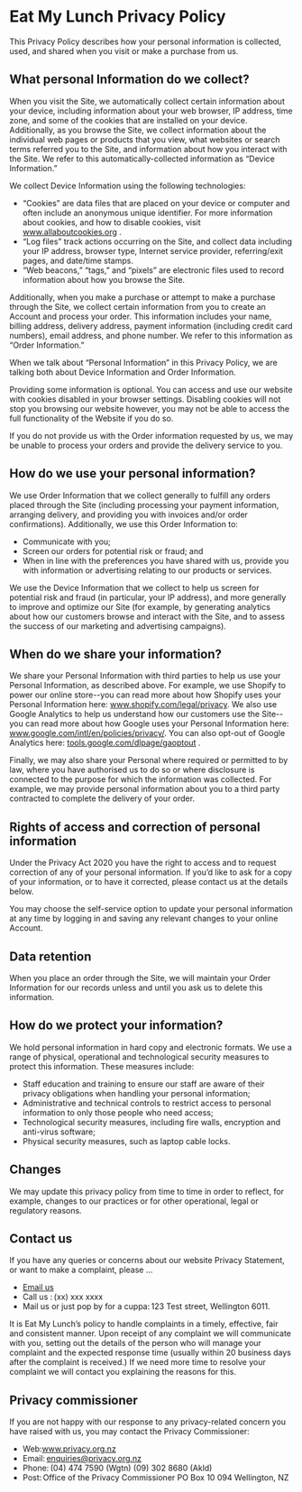 
<h1>Eat My Lunch Privacy Policy </h1> 

  
  

  

<p>This Privacy Policy describes how your personal information is collected, used, and shared when you visit or make a purchase from us. </p>  

  

  

  

<h2> What personal Information do we collect? </h2> 

  

<p>When you visit the Site, we automatically collect certain information about your device, including information about your web browser, IP address, time zone, and some of the cookies that are installed on your device. Additionally, as you browse the Site, we collect information about the individual web pages or products that you view, what websites or search terms referred you to the Site, and information about how you interact with the Site. We refer to this automatically-collected information as “Device Information.”  

  

<p>We collect Device Information using the following technologies:</p>  

<ul> 

<li>“Cookies” are data files that are placed on your device or computer and often include an anonymous unique identifier. For more information about cookies, and how to disable cookies, visit <a href="http://www.allaboutcookies.org">www.allaboutcookies.org</a> .</li>  

  

<li>“Log files” track actions occurring on the Site, and collect data including your IP address, browser type, Internet service provider, referring/exit pages, and date/time stamps.</li>  

  

<li>“Web beacons,” “tags,” and “pixels” are electronic files used to record information about how you browse the Site. </li> 

</ul> 

<p>Additionally, when you make a purchase or attempt to make a purchase through the Site, we collect certain information from you to create an Account and process your order. This information includes your name, billing address, delivery address, payment information (including credit card numbers), email address, and phone number.  We refer to this information as “Order Information.”  

  

When we talk about “Personal Information” in this Privacy Policy, we are talking both about Device Information and Order Information.  </p> 

  

<p>Providing some information is optional. You can access and use our website with cookies disabled in your browser settings. Disabling cookies will not stop you browsing our website however, you may not be able to access the full functionality of the Website if you do so.  </P> 

  

<p>If you do not provide us with the Order information requested by us, we may be unable to process your orders and provide the delivery service to you. </p> 

  

  

  

<h2> How do we use your personal information? </h2> 

  

<p> We use Order Information that we collect generally to fulfill any orders placed through the Site (including processing your payment information, arranging delivery, and providing you with invoices and/or order confirmations).  Additionally, we use this Order Information to:  

<ul> 

<li>Communicate with you; </li> 

<li>Screen our orders for potential risk or fraud; and </li> 

<li>When in line with the preferences you have shared with us, provide you with information or advertising relating to our products or services. </li> 

</ul> 

<p>We use the Device Information that we collect to help us screen for potential risk and fraud (in particular, your IP address), and more generally to improve and optimize our Site (for example, by generating analytics about how our customers browse and interact with the Site, and to assess the success of our marketing and advertising campaigns). </p>  

  

  

  

<h2>When do we share your information? </h2> 

  

<p>We share your Personal Information with third parties to help us use your Personal Information, as described above.  For example, we use Shopify to power our online store--you can read more about how Shopify uses your Personal Information here:  <a href="https://www.shopify.com/legal/privacy">www.shopify.com/legal/privacy</a>.  We also use Google Analytics to help us understand how our customers use the Site--you can read more about how Google uses your Personal Information here:  <a href="https://www.google.com/intl/en/policies/privacy/">www.google.com/intl/en/policies/privacy/</a>.  You can also opt-out of Google Analytics here: <a href="https://tools.google.com/dlpage/gaoptout">tools.google.com/dlpage/gaoptout</a> .  

  

Finally, we may also share your Personal where required or permitted to by law, where you have authorised us to do so or where disclosure is connected to the purpose for which the information was collected. For example, we may provide personal information about you to a third party contracted to complete the delivery of your order. </P> 

  

  

  

<h2>Rights of access and correction of personal information </h2> 

  

<p>Under the Privacy Act 2020 you have the right to access and to request correction of any of your personal information. If you’d like to ask for a copy of your information, or to have it corrected, please contact us at the details below. </P> 

  

<p>You may choose the self-service option to update your personal information at any time by logging in and saving any relevant changes to your online Account. </P> 

  

<h2>Data retention  </h2> 

  

<p>When you place an order through the Site, we will maintain your Order Information for our records unless and until you ask us to delete this information.  </p> 

  

<h2>How do we protect your information? </h2> 

  

<p>We hold personal information in hard copy and electronic formats. We use a range of physical, operational and technological security measures to protect this information. These measures include: </P> 

<ul> 

<li>Staff education and training to ensure our staff are aware of their privacy obligations when handling your personal information; </li> 

  

<li>Administrative and technical controls to restrict access to personal information to only those people who need access; </li> 

  

<li>Technological security measures, including fire walls, encryption and anti-virus software; </li> 

  

<li>Physical security measures, such as laptop cable locks. </li> 

</ul> 

<h2>Changes </h2> 

  

<p>We may update this privacy policy from time to time in order to reflect, for example, changes to our practices or for other operational, legal or regulatory reasons. </p> 

  

<h2>Contact us</h2>  

  

<p>If you have any queries or concerns about our website Privacy Statement, or want to make a complaint, please ... </p> 

<ul> 

<li><a href="mailto:admin@mylunch.nz?subject = Query from Website rerading your Privacy Policy = Message">Email us </a> </li> 

  

<li>Call us : (xx) xxx xxxx </li> 

  

<li>Mail us or just pop by for a cuppa: 123 Test street, Wellington 6011. </li> 

</ul> 

<p>It is Eat My Lunch’s policy to handle complaints in a timely, effective, fair and consistent manner. Upon receipt of any complaint we will communicate with you, setting out the details of the person who will manage your complaint and the expected response time (usually within 20 business days after the complaint is received.) If we need more time to resolve your complaint we will contact you explaining the reasons for this. </p> 

  

<h2>Privacy commissioner</h2> 

  

<p>If you are not happy with our response to any privacy-related concern you have raised with us, you may contact the Privacy Commissioner: </p> 

<ul> 

<li>Web:<a href="http://www.privacy.org.nz">www.privacy.org.nz</a> </li> 

  

<li>Email: <a href="mailto:enquiries@privacy.org.nz?subject = Privacy Query = Message">enquiries@privacy.org.nz</a>  </li> 

  

<li>Phone: (04) 474 7590 (Wgtn) (09) 302 8680 (Akld) </li> 

  

<li>Post: Office of the Privacy Commissioner PO Box 10 094 Wellington, NZ </li> 

</ul> 
